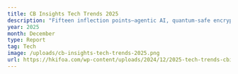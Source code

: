 ```yaml
---
title: CB Insights Tech Trends 2025
description: "Fifteen inflection points—agentic AI, quantum-safe encryption, ambient robotics, bio-foundries—mapped via funding, patent, and hiring signals. Choose lanes early; exponential curves wait for nobody."
year: 2025
month: December
type: Report
tag: Tech
image: /uploads/cb-insights-tech-trends-2025.png
url: https://hkifoa.com/wp-content/uploads/2024/12/2025-tech-trends-cbinsights.pdf
---
```


